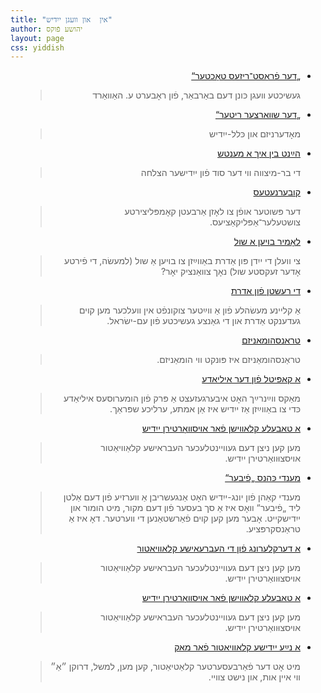```yaml
---
title: "אין  און וועגן ייִדיש"
author: יהושע פֿוקס
layout: page
css: yiddish
---
```


<div dir='rtl'>

<ul>
   <li>
   <a href="/yiddish/דער פֿראָסט־ריזעס טאָכטער/">
   „דער פֿראָסט־ריזעס טאָכטער“ </a>

  <blockquote>  געשיכטע װעגן כּונן דעם באַרבאַר, פֿון ראָבערט ע. האַװאַרד
       </blockquote>

</li>

   <li>
   <a href="/yiddish/דער שוואַרצער ריטער/">
„דער שװאַרצער ריטער“   </a>

  <blockquote> מאָדערניזם און כּלל-ייִדיש
       </blockquote>
</li>

   <li><a href="/yiddish/הײַנט בין איך אַ מענטש/">
     הײַנט בין איך אַ מענטש</a>  
  <blockquote> די בר-מיצווה ווי דער סוד פֿון ייִדישער הצלחה
       </blockquote>
</li>

   <li><a href="/yiddish/קובערנעטעס/"> קובערנעטעס</a>  
  <blockquote>דער פּשוטער אופֿן צו לאָזן אַרבעטן קאָמפּליצירטע צושטעלער־אַפּליקאַציעס.
       </blockquote>
</li>
<li>
 <a href="/yiddish/לאָמיר בויען אַ שול/">
   לאָמיר בויען אַ שול</a>  

  <blockquote>צי וועלן די ייִדן פּון אַדרת באַווײַזן צו בויען אַ שול (למעשׂה, די פֿירטע אָדער זעקסטע שול)
    נאָך צוואַנציק יאָר?
     </blockquote>
</li>
<li>
<a href="/yiddish/די רעשטן פֿון אַדרת/">
  די רעשטן פֿון אַדרת</a>
<blockquote>
אַ קליינע מעשׂהלע פֿון אַ ווײַטער צוקונפֿט אין וועלכער
מען קוים געדענקט אַדרת און די גאַנצע געשיכטע פֿון עם-ישׂראל.
</blockquote>
</li>
<li>
<a href="/yiddish/טראַנסהומאַניזם איז הומאַניזם/">
  טראַנסהומאַניזם</a>
<blockquote>
טראַנסהומאַניזם איז פּונקט ווי הומאַניזם.
</blockquote>
</li>
 <li>
 <a href="/yiddish/weinreich/">אַ קאַפּיטל
 פֿון דער איליאַדע
 </a>
 <blockquote>
מאַקס ווײַנרײַך האָט איבערגעזעצט אַ פּרק פֿון הומערוסעס איליאַדע כּדי צו באַווײַזן אַז ייִדיש איז אַן אמתע, ערליכע שפּראַך.
</blockquote>
</li>

<li>
<a href="/yiddish/mac-nikud-table.html">אַ טאַבעלע קלאַװישן  פֿאַר אויסװאָרטירן ייִדיש
</a>

<blockquote>
  מען קען ניצן דעם געוויינטלעכער העבראישע קלאַוויאַטור אויסצוּוואַרטירן ייִדיש.
</blockquote>

</li>
<li>
<a href="/yiddish/מענדי כּהנאס פֿיבער/">
מענדי כּהנס
„פֿיבער“ 
</a>

<blockquote>
מענדי קאַהן פֿון יונג-ייִדיש האָט אַנגעשריבן אַ װערזיע פֿון 
דעם אַלטן ליד 
„פֿיבער“ 
װאָס איז אַ סך בעסער פֿון דעם מקור, מיט הומור און ייִדישקייט.
אָבער מען קען קױם פֿאַרשטאַנען די װערטער.
דאָ איז אַ 
טראַנסקרפּציע.
  </blockquote>
</li>



<li>
<a href="/yiddish/mac-nikud">אַ דערקלערונג
פֿון די העברעאישע קלאַוויאַטור
</a>

<blockquote>
  מען קען ניצן דעם געוויינטלעכער העבראישע קלאַוויאַטור אויסצוּוואַרטירן ייִדיש.
</blockquote>
</li>
<li>
<a href="/yiddish/mac-nikud-table.html">אַ טאַבעלע קלאַװישן  פֿאַר אויסװאָרטירן ייִדיש
</a>
<blockquote>
  מען קען ניצן דעם געוויינטלעכער העבראישע קלאַוויאַטור אויסצוּוואַרטירן ייִדיש.
</blockquote>
</li>
<li>
<a href="/yiddish/new-yiddish-keyboard">אַ נײַע   
ייִדישע קלאַוויאַטור פֿאַר מאַק
</a>
<blockquote>

 מיט אָט דער פֿאַרבעסערטער קלאַטיאַטור, קען מען, למשל, דרוקן ״אַ״ ווי איין אות, און נישט צוויי.
 </blockquote>
</li>





</ul>
</div>
